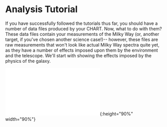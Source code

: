 # Analysis Tutorial
If you have successfully followed the tutorials thus far, you should have a number of data files produced by your CHART. Now, what to do with them?
These data files contain your measurements of the Milky Way (or, another target, if you've chosen another science case!)-- however, these files are raw measurements that won't look like actual Milky Way spectra quite yet, as they have a number of effects imposed upon them by the environment and the telescope. We'll start with showing the effects imposed by the physics of the galaxy.

![physics](assets/graphic.pdf){:height="90%" width="90%"}
